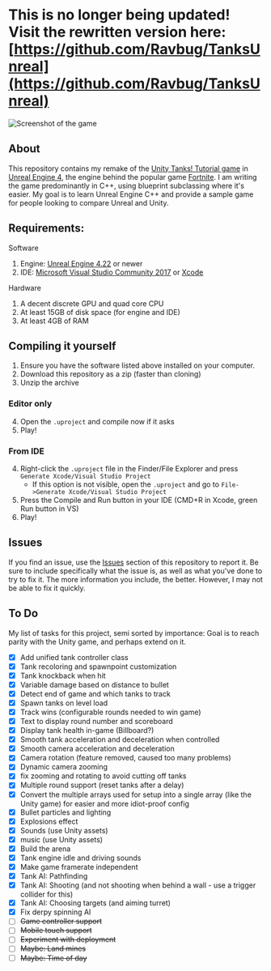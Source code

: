 # This is no longer being updated! Visit the rewritten version here: [https://github.com/Ravbug/TanksUnreal](https://github.com/Ravbug/TanksUnreal)

![Screenshot of the game](https://i.imgur.com/ozpnjEZ.png)

## About
This repository contains my remake of the [Unity Tanks! Tutorial game](https://unity3d.com/learn/tutorials/s/tanks-tutorial) in [Unreal Engine 4](https://www.unrealengine.com/), the engine behind the popular game [Fortnite](http://fortnite.com/). 
I am writing the game predominantly in C++, using blueprint subclassing where it's easier. My goal is to learn Unreal Engine C++ and provide a sample game for people looking to compare Unreal and Unity.

## Requirements:
Software
1. Engine: [Unreal Engine 4.22](https://www.unrealengine.com/en-US/eulacheck?state=https%3A%2F%2Fwww.unrealengine.com%2Fen-US%2Ffeed&studio=false) or newer
2. IDE: [Microsoft Visual Studio Community 2017](https://visualstudio.microsoft.com/) or [Xcode](https://developer.apple.com/xcode/) 

Hardware
1. A decent discrete GPU and quad core CPU
2. At least 15GB of disk space (for engine and IDE)
3. At least 4GB of RAM

## Compiling it yourself
1. Ensure you have the software listed above installed on your computer.
2. Download this repository as a zip (faster than cloning)
3. Unzip the archive
### Editor only
4. Open the `.uproject` and compile now if it asks
5. Play! 
### From IDE
4. Right-click the `.uproject` file in the Finder/File Explorer and press `Generate Xcode/Visual Studio Project`
   - If this option is not visible, open the `.uproject` and go to `File->Generate Xcode/Visual Studio Project`
5. Press the Compile and Run button in your IDE (CMD+R in Xcode, green Run button in VS)
6. Play!

## Issues
If you find an issue, use the [Issues](https://github.com/Ravbug/TanksUE4/issues) section of this repository to report it. Be sure to include specifically what the issue is, as well as what you've done to try to fix it. The more information you include, the better. However, I may not be able to fix it quickly.

## To Do
My list of tasks for this project, semi sorted by importance:
Goal is to reach parity with the Unity game, and perhaps extend on it.
- [x] Add unified tank controller class
- [x] Tank recoloring and spawnpoint customization
- [x] Tank knockback when hit
- [x] Variable damage based on distance to bullet
- [x] Detect end of game and which tanks to track
- [x] Spawn tanks on level load
- [x] Track wins (configurable rounds needed to win game)
- [x] Text to display round number and scoreboard
- [x] Display tank health in-game (Billboard?)
- [x] Smooth tank acceleration and deceleration when controlled
- [x] Smooth camera acceleration and deceleration 
- [x] Camera rotation (feature removed, caused too many problems)
- [x] Dynamic camera zooming
- [x] fix zooming and rotating to avoid cutting off tanks
- [x] Multiple round support (reset tanks after a delay)
- [x] Convert the multiple arrays used for setup into a single array (like the Unity game) for easier and more idiot-proof config
- [x] Bullet particles and lighting
- [x] Explosions effect
- [x] Sounds (use Unity assets)
- [x] music (use Unity assets)
- [x] Build the arena
- [x] Tank engine idle and driving sounds
- [x] Make game framerate independent
- [x] Tank AI: Pathfinding
- [x] Tank AI: Shooting (and not shooting when behind a wall - use a trigger collider for this)
- [x] Tank AI: Choosing targets (and aiming turret)
- [x] Fix derpy spinning AI
- [ ] ~~Game controller support~~
- [ ] ~~Mobile touch support~~
- [ ] ~~Experiment with deployment~~
- [ ] ~~Maybe: Land mines~~
- [ ] ~~Maybe: Time of day~~
